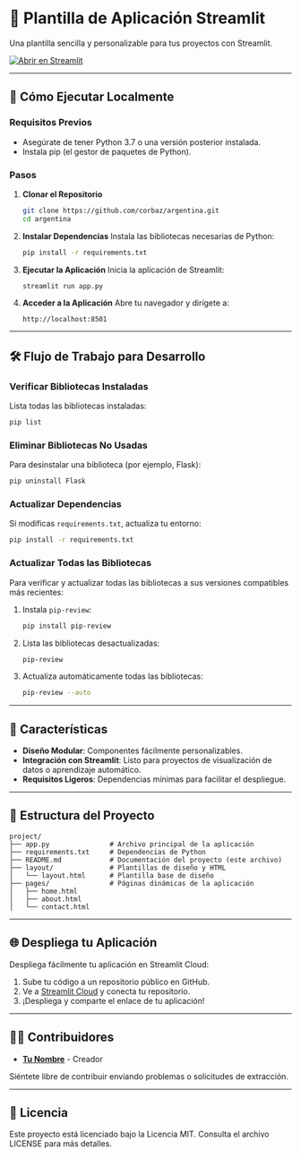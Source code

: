 # 🎈 Plantilla de Aplicación Streamlit

Una plantilla sencilla y personalizable para tus proyectos con Streamlit.

[![Abrir en Streamlit](https://static.streamlit.io/badges/streamlit_badge_black_white.svg)](https://argentina.streamlit.app/)

---

## 🚀 Cómo Ejecutar Localmente

### Requisitos Previos

- Asegúrate de tener Python 3.7 o una versión posterior instalada.
- Instala pip (el gestor de paquetes de Python).

### Pasos

1. **Clonar el Repositorio**
   ```bash
   git clone https://github.com/corbaz/argentina.git
   cd argentina
   ```

2. **Instalar Dependencias**
   Instala las bibliotecas necesarias de Python:
   ```bash
   pip install -r requirements.txt
   ```

3. **Ejecutar la Aplicación**
   Inicia la aplicación de Streamlit:
   ```bash
   streamlit run app.py
   ```

4. **Acceder a la Aplicación**
   Abre tu navegador y dirígete a:
   ```
   http://localhost:8501
   ```

---

## 🛠️ Flujo de Trabajo para Desarrollo

### Verificar Bibliotecas Instaladas
Lista todas las bibliotecas instaladas:
```bash
pip list
```

### Eliminar Bibliotecas No Usadas
Para desinstalar una biblioteca (por ejemplo, Flask):
```bash
pip uninstall Flask
```

### Actualizar Dependencias
Si modificas `requirements.txt`, actualiza tu entorno:
```bash
pip install -r requirements.txt
```

### Actualizar Todas las Bibliotecas
Para verificar y actualizar todas las bibliotecas a sus versiones compatibles más recientes:
1. Instala `pip-review`:
   ```bash
   pip install pip-review
   ```
2. Lista las bibliotecas desactualizadas:
   ```bash
   pip-review
   ```
3. Actualiza automáticamente todas las bibliotecas:
   ```bash
   pip-review --auto
   ```

---

## 🌟 Características

- **Diseño Modular**: Componentes fácilmente personalizables.
- **Integración con Streamlit**: Listo para proyectos de visualización de datos o aprendizaje automático.
- **Requisitos Ligeros**: Dependencias mínimas para facilitar el despliegue.

---

## 📂 Estructura del Proyecto

```
project/
├── app.py               # Archivo principal de la aplicación
├── requirements.txt     # Dependencias de Python
├── README.md            # Documentación del proyecto (este archivo)
├── layout/              # Plantillas de diseño y HTML
│   └── layout.html      # Plantilla base de diseño
├── pages/               # Páginas dinámicas de la aplicación
│   ├── home.html
│   ├── about.html
│   └── contact.html
```

---

## 🌐 Despliega tu Aplicación

Despliega fácilmente tu aplicación en Streamlit Cloud:

1. Sube tu código a un repositorio público en GitHub.
2. Ve a [Streamlit Cloud](https://streamlit.io/cloud) y conecta tu repositorio.
3. ¡Despliega y comparte el enlace de tu aplicación!

---

## 👨‍💻 Contribuidores

- **[Tu Nombre](https://github.com/corbaz)** - Creador

Siéntete libre de contribuir enviando problemas o solicitudes de extracción.

---

## 📜 Licencia

Este proyecto está licenciado bajo la Licencia MIT. Consulta el archivo LICENSE para más detalles.
